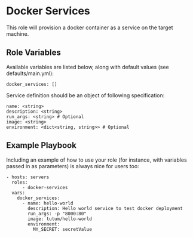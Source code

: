 Docker Services
=========

This role will provision a docker container as a service on the target machine.

Role Variables
--------------

Available variables are listed below, along with default values (see defaults/main.yml):

```
docker_services: []
```

Service definition should be an object of following specification:

```
name: <string>
description: <string>
run_args: <string> # Optional
image: <string>
environment: <dict<string, string>> # Optional
```

Example Playbook
----------------

Including an example of how to use your role (for instance, with variables passed in as parameters) is always nice for users too:

```
- hosts: servers
  roles:
      - docker-services
  vars:
    docker_services:
      - name: hello-world
        description: Hello world service to test docker deployment
        run_args: -p "8000:80"
        image: tutum/hello-world
        environment:
          MY_SECRET: secretValue
```
